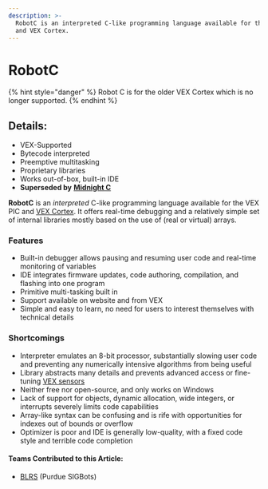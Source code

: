 ```yaml
---
description: >-
  RobotC is an interpreted C-like programming language available for the VEX PIC
  and VEX Cortex.
---
```


# RobotC

{% hint style="danger" %}
Robot C is for the older VEX Cortex which is no longer supported.
{% endhint %}

## Details:

* VEX-Supported
* Bytecode interpreted
* Preemptive multitasking
* Proprietary libraries
* Works out-of-box, built-in IDE
* **Superseded by** [**Midnight C**](midnight-c.md)

**RobotC** is an _interpreted_ C-like programming language available for the VEX PIC and [VEX Cortex](../../electronics/vex/legacy/vex-cortex.md). It offers real-time debugging and a relatively simple set of internal libraries mostly based on the use of \(real or virtual\) arrays.

### Features

* Built-in debugger allows pausing and resuming user code and real-time monitoring of variables
* IDE integrates firmware updates, code authoring, compilation, and flashing into one program
* Primitive multi-tasking built in
* Support available on website and from VEX
* Simple and easy to learn, no need for users to interest themselves with technical details

### Shortcomings

* Interpreter emulates an 8-bit processor, substantially slowing user code and preventing any numerically intensive algorithms from being useful
* Library abstracts many details and prevents advanced access or fine-tuning [VEX sensors](../../electronics/vex/vex-sensors/)
* Neither free nor open-source, and only works on Windows
* Lack of support for objects, dynamic allocation, wide integers, or interrupts severely limits code capabilities
* Array-like syntax can be confusing and is rife with opportunities for indexes out of bounds or overflow
* Optimizer is poor and IDE is generally low-quality, with a fixed code style and terrible code completion

#### Teams Contributed to this Article:

* [BLRS](https://purduesigbots.com/) \(Purdue SIGBots\)

